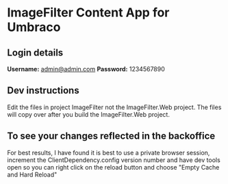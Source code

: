 # ImageFilter Content App for Umbraco

## Login details

<strong>Username:</strong> admin@admin.com
<strong>Password:</strong> 1234567890

## Dev instructions

Edit the files in project ImageFilter not the ImageFilter.Web project.
The files will copy over after you build the ImageFilter.Web project.

## To see your changes reflected in the backoffice

For best results, I have found it is best to use a private browser session, increment the ClientDependency.config version number and have dev tools open so you can right click on the reload button and choose "Empty Cache and Hard Reload"
